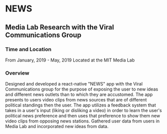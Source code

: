 # NEWS
## Media Lab Research with the Viral Communications Group
### Time and Location
From January, 2019 - May, 2019
Located at the MIT Media Lab

### Overview
Designed and developed a react-native "NEWS" app with the Viral Communications group for the purpose of exposing the user to new ideas and different news outlets than to which they are accustomed. The app presents to users video clips from news sources that are of different political standings then the user. The app utilizes a feedback system that takes in a user's input (liking or disliking a video) in order to learn the user's political news preference and then uses that preference to show them new video clips from opposing news stations. Gathered user data from users in Media Lab and incorporated new ideas from data.
